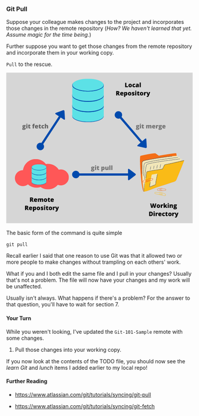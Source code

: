 ### Git Pull

Suppose your colleague makes changes to the project and incorporates those changes in the remote repository (_How? We haven't learned that yet. Assume magic for the time being._)

Further suppose you want to get those changes from the remote repository and incorporate them in your working copy.

`Pull` to the rescue.

![git pull image](images/pull.png)

The basic form of the command is quite simple

```
git pull
```

Recall earlier I said that one reason to use Git was that it allowed two or more people to make changes without trampling on each others' work.

What if you and I both edit the same file and I pull in your changes? Usually that's not a problem. The file will now have your changes and my work will be unaffected.

Usually isn't always. What happens if there's a problem? For the answer to that question, you'll have to wait for section 7.

#### Your Turn

While you weren't looking, I've updated the `Git-101-Sample` remote with some changes.

1. Pull those changes into your working copy.

If you now look at the contents of the TODO file, you should now see the _learn Git_ and _lunch_ items I added earlier to my local repo!

#### Further Reading

- https://www.atlassian.com/git/tutorials/syncing/git-pull

- https://www.atlassian.com/git/tutorials/syncing/git-fetch


